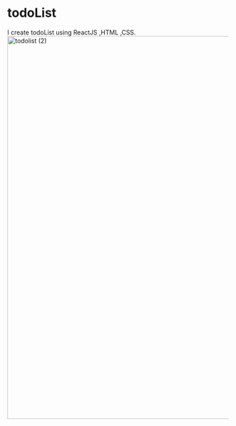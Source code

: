 # todoList
I create todoList using ReactJS ,HTML ,CSS.
<img width="873" alt="todolist (2)" src="https://user-images.githubusercontent.com/83175874/132236211-aa09d00f-fcf8-4251-bbf6-eedcc48827c2.png">
